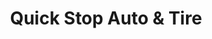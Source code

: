 ---
title: "Quick Stop Auto & Tire"
url: /richmond/quick-stop-auto-und-tire/
shop: Autowerkstatt
---